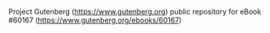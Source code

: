 Project Gutenberg (https://www.gutenberg.org) public repository for eBook #60167 (https://www.gutenberg.org/ebooks/60167)
